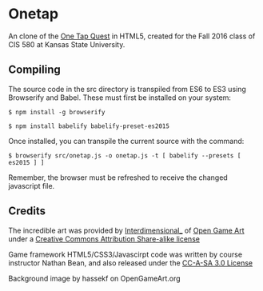# Onetap
An clone of the [One Tap Quest](http://shimage.net/one-tap-quest/) in HTML5,
created for the Fall 2016 class of CIS 580 at Kansas State University.

## Compiling
The source code in the src directory is transpiled from ES6 to ES3 using Browserify and Babel.  These must first be installed on your system:

```$ npm install -g browserify```

```$ npm install babelify babelify-preset-es2015```

Once installed, you can transpile the current source with the command:

```$ browserify src/onetap.js -o onetap.js -t [ babelify --presets [ es2015 ] ]```

Remember, the browser must be refreshed to receive the changed javascript file.

## Credits
The incredible art was provided by [Interdimensional_](http://opengameart.org/users/interdimensional) of [Open Game Art](http://opengameart.org) under a [Creative Commons Attribution Share-alike license](https://creativecommons.org/licenses/by-sa/3.0/)

Game framework HTML5/CSS3/Javascirpt code was written by course instructor Nathan Bean, and also released under the [CC-A-SA 3.0 License](https://creativecommons.org/licenses/by-sa/3.0/)

Background image by hassekf on OpenGameArt.org